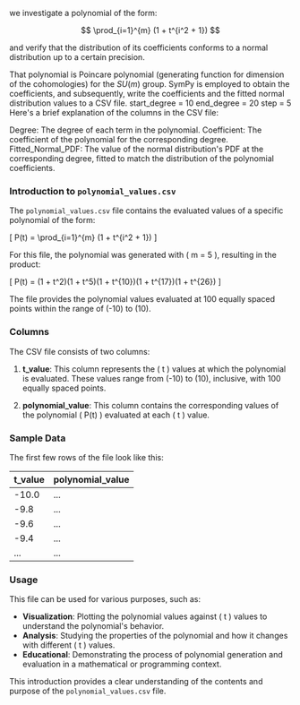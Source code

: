 we investigate a polynomial of the form:

$$ \prod_{i=1}^{m} (1 + t^{i^2 + 1})  $$


and verify that the distribution of its coefficients conforms to a normal distribution up to a certain precision.

That polynomial is Poincare polynomial (generating function for dimension of the cohomologies) for the $\mathit{SU}(m)$ group. 
SymPy is employed to obtain the coefficients, and subsequently, write the coefficients and the fitted normal distribution values to a CSV file. 
start_degree = 10
end_degree = 20
step = 5
Here's a brief explanation of the columns in the CSV file:

Degree: The degree of each term in the polynomial.
Coefficient: The coefficient of the polynomial for the corresponding degree.
Fitted_Normal_PDF: The value of the normal distribution's PDF at the corresponding degree, fitted to match the distribution of the polynomial coefficients.

### Introduction to `polynomial_values.csv`

The `polynomial_values.csv` file contains the evaluated values of a specific polynomial of the form:

\[ P(t) = \prod_{i=1}^{m} (1 + t^{i^2 + 1}) \]

For this file, the polynomial was generated with \( m = 5 \), resulting in the product:

\[ P(t) = (1 + t^2)(1 + t^5)(1 + t^{10})(1 + t^{17})(1 + t^{26}) \]

The file provides the polynomial values evaluated at 100 equally spaced points within the range of \(-10\) to \(10\).

### Columns

The CSV file consists of two columns:

1. **t_value**: This column represents the \( t \) values at which the polynomial is evaluated. These values range from \(-10\) to \(10\), inclusive, with 100 equally spaced points.

2. **polynomial_value**: This column contains the corresponding values of the polynomial \( P(t) \) evaluated at each \( t \) value.

### Sample Data

The first few rows of the file look like this:

| t_value | polynomial_value |
|---------|------------------|
| -10.0   | ...              |
| -9.8    | ...              |
| -9.6    | ...              |
| -9.4    | ...              |
| ...     | ...              |

### Usage

This file can be used for various purposes, such as:

- **Visualization**: Plotting the polynomial values against \( t \) values to understand the polynomial's behavior.
- **Analysis**: Studying the properties of the polynomial and how it changes with different \( t \) values.
- **Educational**: Demonstrating the process of polynomial generation and evaluation in a mathematical or programming context.

This introduction provides a clear understanding of the contents and purpose of the `polynomial_values.csv` file.


